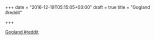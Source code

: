 +++
date = "2016-12-19T05:15:05+03:00"
draft = true
title = "Gogland  #reddit"

+++

<p><a href="https://t.co/lXzmp2DMKc">Gogland  #reddit</a></p>
